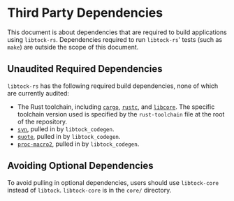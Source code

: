 Third Party Dependencies
========================

This document is about dependencies that are required to build applications
using `libtock-rs`. Dependencies required to run `libtock-rs`' tests (such as
`make`) are outside the scope of this document.

## Unaudited Required Dependencies

`libtock-rs` has the following required build dependencies, none of which are
currently audited:

* The Rust toolchain, including
  [`cargo`](https://github.com/rust-lang/cargo),
  [`rustc`](https://github.com/rust-lang/rust/tree/master/src/rustc), and
  [`libcore`](https://github.com/rust-lang/rust/tree/master/src/libcore). The
  specific toolchain version used is specified by the `rust-toolchain` file at
  the root of the repository.
* [`syn`](https://crates.io/crates/syn), pulled in by `libtock_codegen`.
* [`quote`](https://crates.io/crates/quote), pulled in by `libtock_codegen`.
* [`proc-macro2`](https://crates.io/crates/proc-macro2), pulled in by
  `libtock_codegen`.

## Avoiding Optional Dependencies

To avoid pulling in optional dependencies, users should use `libtock-core`
instead of `libtock`. `libtock-core` is in the `core/` directory.
